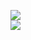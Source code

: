![](https://github.com/pkomuda/securental/workflows/Test%20and%20deploy%20backend%20to%20Heroku/badge.svg)  
![](https://github.com/pkomuda/securental/workflows/Deploy%20frontend%20to%20Heroku/badge.svg)
